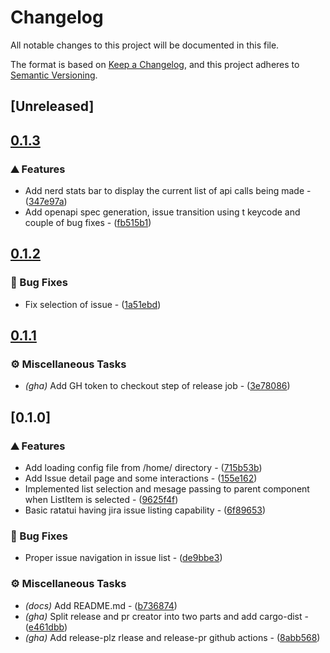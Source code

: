 # Changelog

All notable changes to this project will be documented in this file.

The format is based on [Keep a Changelog](https://keepachangelog.com/en/1.0.0/),
and this project adheres to [Semantic Versioning](https://semver.org/spec/v2.0.0.html).

## [Unreleased]

## [0.1.3](https://github.com/droidraja/jeera/compare/v0.1.2...v0.1.3)

### ⛰️ Features

- Add nerd stats bar to display the current list of api calls being made - ([347e97a](https://github.com/droidraja/jeera/commit/347e97ada3a14acb773715364c99cb07d5540a53))
- Add openapi spec generation, issue transition using t keycode and couple of bug fixes - ([fb515b1](https://github.com/droidraja/jeera/commit/fb515b11f8c7c2f780fa6f90fc61938330faae90))


## [0.1.2](https://github.com/droidraja/jeera/compare/v0.1.1...v0.1.2)

### 🐛 Bug Fixes

- Fix selection of issue - ([1a51ebd](https://github.com/droidraja/jeera/commit/1a51ebd5f1774e6ab23be9fcb07eda09015771be))


## [0.1.1](https://github.com/droidraja/jeera/compare/v0.1.0...v0.1.1)

### ⚙️ Miscellaneous Tasks

- *(gha)* Add GH token to checkout step of release job - ([3e78086](https://github.com/droidraja/jeera/commit/3e780863188e703346208f5c4f6e982a15f19349))


## [0.1.0]

### ⛰️ Features

- Add loading config file from /home/ directory - ([715b53b](https://github.com/droidraja/jeera/commit/715b53be9e01a033f46dd6f097ce4359f14d137d))
- Add Issue detail page and some interactions - ([155e162](https://github.com/droidraja/jeera/commit/155e162c9a62772bb54ac54a6fe238aa97466b7a))
- Implemented list selection and mesage passing to parent component when ListItem is selected - ([9625f4f](https://github.com/droidraja/jeera/commit/9625f4f1357cbae3c7156b91d82d4d9f22ee14c1))
- Basic ratatui having jira issue listing capability - ([6f89653](https://github.com/droidraja/jeera/commit/6f896539b68c1e1680827f5d12083a233bb31866))

### 🐛 Bug Fixes

- Proper issue navigation in issue list - ([de9bbe3](https://github.com/droidraja/jeera/commit/de9bbe3ea81e767fd55f513df3f0734a9f8eaab1))

### ⚙️ Miscellaneous Tasks

- *(docs)* Add README.md - ([b736874](https://github.com/droidraja/jeera/commit/b7368741216d71c3825e20a07728af9dcb29d266))
- *(gha)* Split release and pr creator into two parts and add cargo-dist - ([e461dbb](https://github.com/droidraja/jeera/commit/e461dbb3a0d5e753d815903e4a088713817df141))
- *(gha)* Add release-plz rlease and release-pr github actions - ([8abb568](https://github.com/droidraja/jeera/commit/8abb568960c940a168f0aa6faa057ccd1942512f))

